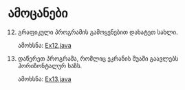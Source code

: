 # ამოცანები

12. გრაფიკული პროგრამის გამოყენებით დახატეთ სახლი.

    ამოხსნა: [Ex12.java](Ex12.java)

13. დაწერეთ პროგრამა, რომლიც ეკრანის შუაში გაავლებს ჰორიზონტალურ ხაზს.

    ამოხსნა: [Ex13.java](Ex13.java)
